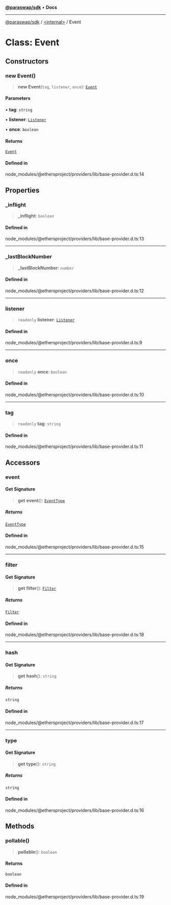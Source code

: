 [**@paraswap/sdk**](../../README.md) • **Docs**

***

[@paraswap/sdk](../../globals.md) / [\<internal\>](../README.md) / Event

# Class: Event

## Constructors

### new Event()

> **new Event**(`tag`, `listener`, `once`): [`Event`](Event.md)

#### Parameters

• **tag**: `string`

• **listener**: [`Listener`](../type-aliases/Listener.md)

• **once**: `boolean`

#### Returns

[`Event`](Event.md)

#### Defined in

node\_modules/@ethersproject/providers/lib/base-provider.d.ts:14

## Properties

### \_inflight

> **\_inflight**: `boolean`

#### Defined in

node\_modules/@ethersproject/providers/lib/base-provider.d.ts:13

***

### \_lastBlockNumber

> **\_lastBlockNumber**: `number`

#### Defined in

node\_modules/@ethersproject/providers/lib/base-provider.d.ts:12

***

### listener

> `readonly` **listener**: [`Listener`](../type-aliases/Listener.md)

#### Defined in

node\_modules/@ethersproject/providers/lib/base-provider.d.ts:9

***

### once

> `readonly` **once**: `boolean`

#### Defined in

node\_modules/@ethersproject/providers/lib/base-provider.d.ts:10

***

### tag

> `readonly` **tag**: `string`

#### Defined in

node\_modules/@ethersproject/providers/lib/base-provider.d.ts:11

## Accessors

### event

#### Get Signature

> **get** **event**(): [`EventType`](../type-aliases/EventType.md)

##### Returns

[`EventType`](../type-aliases/EventType.md)

#### Defined in

node\_modules/@ethersproject/providers/lib/base-provider.d.ts:15

***

### filter

#### Get Signature

> **get** **filter**(): [`Filter`](../interfaces/Filter.md)

##### Returns

[`Filter`](../interfaces/Filter.md)

#### Defined in

node\_modules/@ethersproject/providers/lib/base-provider.d.ts:18

***

### hash

#### Get Signature

> **get** **hash**(): `string`

##### Returns

`string`

#### Defined in

node\_modules/@ethersproject/providers/lib/base-provider.d.ts:17

***

### type

#### Get Signature

> **get** **type**(): `string`

##### Returns

`string`

#### Defined in

node\_modules/@ethersproject/providers/lib/base-provider.d.ts:16

## Methods

### pollable()

> **pollable**(): `boolean`

#### Returns

`boolean`

#### Defined in

node\_modules/@ethersproject/providers/lib/base-provider.d.ts:19
